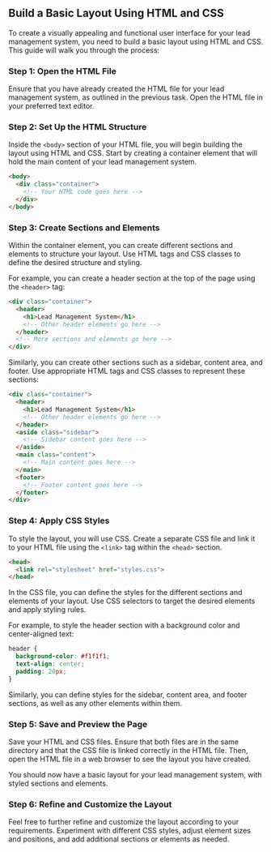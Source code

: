
## Build a Basic Layout Using HTML and CSS

To create a visually appealing and functional user interface for your lead management system, you need to build a basic layout using HTML and CSS. This guide will walk you through the process:

### Step 1: Open the HTML File

Ensure that you have already created the HTML file for your lead management system, as outlined in the previous task. Open the HTML file in your preferred text editor.

### Step 2: Set Up the HTML Structure

Inside the `<body>` section of your HTML file, you will begin building the layout using HTML and CSS. Start by creating a container element that will hold the main content of your lead management system.

```html
<body>
  <div class="container">
    <!-- Your HTML code goes here -->
  </div>
</body>
```

### Step 3: Create Sections and Elements

Within the container element, you can create different sections and elements to structure your layout. Use HTML tags and CSS classes to define the desired structure and styling.

For example, you can create a header section at the top of the page using the `<header>` tag:

```html
<div class="container">
  <header>
    <h1>Lead Management System</h1>
    <!-- Other header elements go here -->
  </header>
  <!-- More sections and elements go here -->
</div>
```

Similarly, you can create other sections such as a sidebar, content area, and footer. Use appropriate HTML tags and CSS classes to represent these sections:

```html
<div class="container">
  <header>
    <h1>Lead Management System</h1>
    <!-- Other header elements go here -->
  </header>
  <aside class="sidebar">
    <!-- Sidebar content goes here -->
  </aside>
  <main class="content">
    <!-- Main content goes here -->
  </main>
  <footer>
    <!-- Footer content goes here -->
  </footer>
</div>
```

### Step 4: Apply CSS Styles

To style the layout, you will use CSS. Create a separate CSS file and link it to your HTML file using the `<link>` tag within the `<head>` section.

```html
<head>
  <link rel="stylesheet" href="styles.css">
</head>
```

In the CSS file, you can define the styles for the different sections and elements of your layout. Use CSS selectors to target the desired elements and apply styling rules.

For example, to style the header section with a background color and center-aligned text:

```css
header {
  background-color: #f1f1f1;
  text-align: center;
  padding: 20px;
}
```

Similarly, you can define styles for the sidebar, content area, and footer sections, as well as any other elements within them.

### Step 5: Save and Preview the Page

Save your HTML and CSS files. Ensure that both files are in the same directory and that the CSS file is linked correctly in the HTML file. Then, open the HTML file in a web browser to see the layout you have created.

You should now have a basic layout for your lead management system, with styled sections and elements.

### Step 6: Refine and Customize the Layout

Feel free to further refine and customize the layout according to your requirements. Experiment with different CSS styles, adjust element sizes and positions, and add additional sections or elements as needed.


